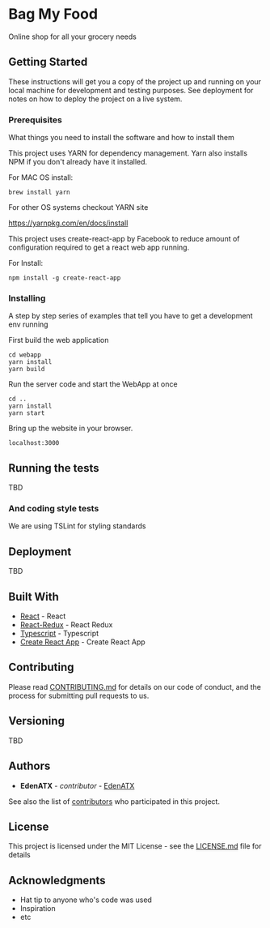# Bag My Food

Online shop for all your grocery needs

## Getting Started

These instructions will get you a copy of the project up and running on your local machine for development and testing purposes. See deployment for notes on how to deploy the project on a live system.

### Prerequisites

What things you need to install the software and how to install them

This project uses YARN for dependency management. Yarn also installs NPM if you don't
already have it installed.

For MAC OS install:
```
brew install yarn
```

For other OS systems checkout YARN site

https://yarnpkg.com/en/docs/install

This project uses create-react-app by Facebook to reduce amount of configuration required to
get a react web app running. 

For Install:
```
npm install -g create-react-app
```

### Installing

A step by step series of examples that tell you have to get a development env running

First build the web application

```
cd webapp
yarn install
yarn build
```

Run the server code and start the WebApp at once

```
cd ..
yarn install
yarn start
```

Bring up the website in your browser. 

```
localhost:3000
```

## Running the tests

TBD

### And coding style tests

We are using TSLint for styling standards
## Deployment

TBD

## Built With

* [React](https://github.com/facebook/react) - React
* [React-Redux](https://github.com/reactjs/react-redux) - React Redux
* [Typescript](https://github.com/microsoft/typescript) - Typescript
* [Create React App](https://github.com/facebookincubator/create-react-app) - Create React App

## Contributing

Please read [CONTRIBUTING.md](https://gist.github.com/PurpleBooth/b24679402957c63ec426) for details on our code of conduct, and the process for submitting pull requests to us.

## Versioning

TBD

## Authors

* **EdenATX** - *contributor* - [EdenATX](https://github.com/edenatx)

See also the list of [contributors](https://github.com/your/project/contributors) who participated in this project.

## License

This project is licensed under the MIT License - see the [LICENSE.md](LICENSE.md) file for details

## Acknowledgments

* Hat tip to anyone who's code was used
* Inspiration
* etc
